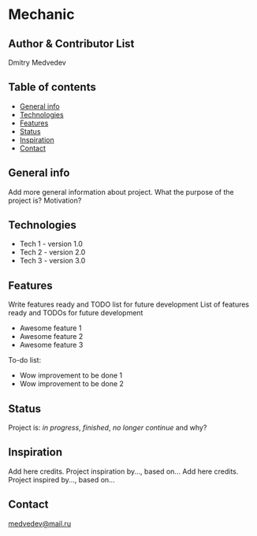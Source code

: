 # Mechanic

## Author & Contributor List

Dmitry Medvedev

## Table of contents
* [General info](#general-info)
* [Technologies](#technologies)
* [Features](#features)
* [Status](#status)
* [Inspiration](#inspiration)
* [Contact](#contact)
## General info
Add more general information about project. What the purpose of the project is? Motivation?
## Technologies
* Tech 1 - version 1.0
* Tech 2 - version 2.0
* Tech 3 - version 3.0

## Features
Write features ready and TODO list for future development
List of features ready and TODOs for future development
* Awesome feature 1
* Awesome feature 2
* Awesome feature 3

To-do list:
* Wow improvement to be done 1
* Wow improvement to be done 2

## Status
Project is: _in progress_, _finished_, _no longer continue_ and why?

## Inspiration
Add here credits. Project inspiration by..., based on...
Add here credits. Project inspired by..., based on...

## Contact
medvedev@mail.ru
